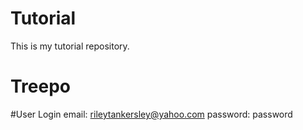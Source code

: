 # Tutorial

This is my tutorial repository.
# Treepo

#User Login
email: rileytankersley@yahoo.com
password: password

